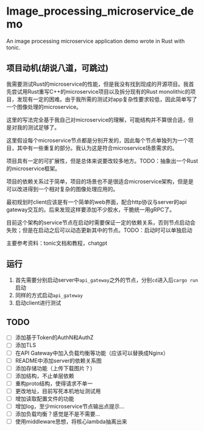 # Image_processing_microservice_demo
An image processing microservice application demo wrote in Rust with tonic.

## 项目动机(胡说八道，可跳过)
我需要测试Rust的microservice的性能，但是我没有找到现成的开源项目。我首先尝试用Rust重写C++的microservice项目以及拆分现有的Rust monolithic的项目，发现有一定的困难。由于我所需的测试对app复杂性要求较低，因此简单写了一个图像处理的microservice。

这里的写法完全基于我自己对microservice的理解，可能结构并不算很合适，但是对我的测试足够了。

这里假设每个microservice节点都是分别开发的，因此每个节点单独列为一个项目，其中有一些重复的部分。我认为这是符合microservice场景需求的。

项目具有一定的可扩展性，但是总体来说要改较多地方。TODO：抽象出一个Rust的microservice框架。

项目的依赖关系过于简单，项目的场景也不是很适合microservice架构，但是是可以改进得到一个相对复杂的图像处理应用的。

最初规划时client应该是有一个简单的web界面，配合http协议与server的api gateway交互的。后来发现这样要添加不少胶水，干脆统一用gRPC了。

目前这个架构的service节点在启动时需要保证一定的依赖关系，否则节点启动会失败；但是在启动之后可以动态更新其中的节点。TODO：启动时可以单独启动

主要参考资料：tonic文档和教程，chatgpt

## 运行
1. 首先需要分别启动server中`api_gateway`之外的节点，分别`cd`进入后`cargo run`启动
2. 同样的方式启动`api_gateway`
3. 启动client进行测试

## TODO
- [ ] 添加基于Token的AuthN和AuthZ
- [ ] 添加TLS
- [ ] 在API Gateway中加入负载均衡等功能（应该可以替换成Nginx）
- [ ] README中添加server的依赖关系图
- [ ] 添加存储功能（上传下载图片？）
- [ ] 添加结构，不止单层依赖
- [ ] 重构proto结构，使得请求不单一
- [ ] 更改地址，目前写死本机地址测试用
- [ ] 增加读取配置文件的功能
- [ ] 增加log，至少microservice节点输出点提示...
- [ ] 添加负载均衡？感觉是不是不需要...
- [ ] 使用middleware思想，将核心lambda抽离出来
